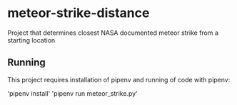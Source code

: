 # meteor-strike-distance
Project that determines closest NASA documented meteor strike from a starting location

## Running

This project requires installation of pipenv and running of code with pipenv:

'pipenv install'
'pipenv run meteor_strike.py'
